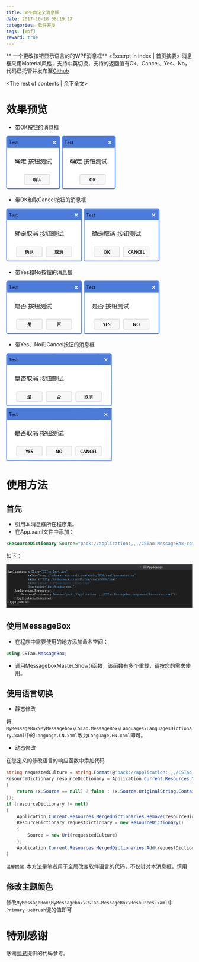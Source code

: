 ```yaml
---
title: WPF自定义消息框
date: 2017-10-18 08:19:17
categories: 软件开发
tags: [Wpf]
reward: true
---
```

** 一个更改按钮显示语言的的WPF消息框** <Excerpt in index | 首页摘要>
消息框采用Material风格，支持中英切换，支持的返回值有Ok、Cancel、Yes、No，代码已托管并发布至[Github](https://github.com/CS-Tao/MyMessageBox/releases/tag/v1.0)
<!-- more -->
<The rest of contents | 余下全文>

# 效果预览

- 带OK按钮的消息框

![带OK按钮的消息框](https://raw.githubusercontent.com/CS-Tao/github-content/master/contents/blog/image/MyMessagebox/MyMessageBox_OK1.png)
![带OK按钮的消息框](https://raw.githubusercontent.com/CS-Tao/github-content/master/contents/blog/image/MyMessagebox/MyMessageBox_OK2.png)

- 带OK和取Cancel按钮的消息框

![带OK和取Cancel按钮的消息框](https://raw.githubusercontent.com/CS-Tao/github-content/master/contents/blog/image/MyMessagebox/MyMessageBox_OKCancel1.png)
![带OK和取Cancel按钮的消息框](https://raw.githubusercontent.com/CS-Tao/github-content/master/contents/blog/image/MyMessagebox/MyMessageBox_OKCancel2.png)

- 带Yes和No按钮的消息框

![带Yes和No按钮的消息框](https://raw.githubusercontent.com/CS-Tao/github-content/master/contents/blog/image/MyMessagebox/MyMessageBox_YesNo1.png)
![带Yes和No按钮的消息框](https://raw.githubusercontent.com/CS-Tao/github-content/master/contents/blog/image/MyMessagebox/MyMessageBox_YesNo2.png)

- 带Yes、No和Cancel按钮的消息框

![带Yes、No和Cancel按钮的消息框](https://raw.githubusercontent.com/CS-Tao/github-content/master/contents/blog/image/MyMessagebox/MyMessageBox_YesNoCancel1.png)
![带Yes、No和Cancel按钮的消息框](https://raw.githubusercontent.com/CS-Tao/github-content/master/contents/blog/image/MyMessagebox/MyMessageBox_YesNoCancel2.png)

# 使用方法

## 首先

- 引用本消息框所在程序集。
- 在App.xaml文件中添加：

```xml
<ResourceDictionary Source="pack://application:,,,/CSTao.MessageBox;component/Resources.xaml"/>
```

如下：

![添加资源字典](https://raw.githubusercontent.com/CS-Tao/github-content/master/contents/blog/image/MyMessagebox/MessageBoxResoureCode.png)

## 使用MessageBox

- 在程序中需要使用的地方添加命名空间：

```C#
using CSTao.MessageBox;
```

- 调用MessageboxMaster.Show()函数，该函数有多个重载，请按您的需求使用。

## 使用语言切换

- 静态修改

将`MyMessageBox\MyMessagebox\CSTao.MessageBox\Languages\LanguagesDictionary.xaml`中的`Language.CN.xaml`改为`Language.EN.xaml`即可。

- 动态修改

在您定义的修改语言的响应函数中添加代码

```C#
string requestedCulture = string.Format(@"pack://application:,,,/CSTao.MessageBox;component/Languages/Language.{0}.xaml", languageDictionary[0或1]);
ResourceDictionary resourceDictionary = Application.Current.Resources.MergedDictionaries.FirstOrDefault((x) =>
{
    return (x.Source == null) ? false : (x.Source.OriginalString.Contains("CSTao.MessageBox;component/Languages"));
});
if (resourceDictionary != null)
{
    Application.Current.Resources.MergedDictionaries.Remove(resourceDictionary);
    ResourceDictionary requestDictionary = new ResourceDictionary()
    {
        Source = new Uri(requestedCulture)
    };
    Application.Current.Resources.MergedDictionaries.Add(requestDictionary);
}
```

`温馨提醒:`本方法是笔者用于全局改变软件语言的代码，不仅针对本消息框，慎用

## 修改主题颜色

修改`MyMessageBox\MyMessagebox\CSTao.MessageBox\Resources.xaml`中`PrimaryHueBrush`键的值即可

# 特别感谢

感谢[师兄](https://hpdell.github.io/)提供的代码参考。